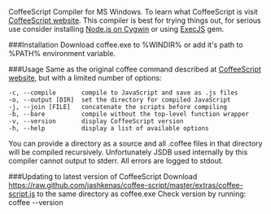 CoffeeScript Compiler for MS Windows. To learn what CoffeeScript is visit [CoffeeScript website](http://coffeescript.org). This compiler is best for trying things out, for serious use consider installing [Node.js on Cygwin](https://github.com/joyent/node/wiki/Building-node.js-on-Cygwin-%28Windows%29) or using [ExecJS](https://github.com/sstephenson/execjs) gem.

###Installation
Download coffee.exe to %WINDIR% or add it's path to %PATH% environment variable.

###Usage
Same as the original coffee command described at [CoffeeScript website](http://coffeescript.org/), but with a limited number of options:

    -c, --compile       compile to JavaScript and save as .js files
    -o, --output [DIR]  set the directory for compiled JavaScript
    -j, --join [FILE]   concatenate the scripts before compiling
    -b, --bare          compile without the top-level function wrapper
    -v, --version       display CoffeeScript version
    -h, --help          display a list of available options

You can provide a directory as a source and all .coffee files in that directory will be compiled recursively. Unfortunately JSDB used internally by this compiler cannot output to stderr. All errors are logged to stdout.

###Updating to latest version of CoffeeScript
Download https://raw.github.com/jashkenas/coffee-script/master/extras/coffee-script.js to the same directory as coffee.exe
Check version by running: coffee --version